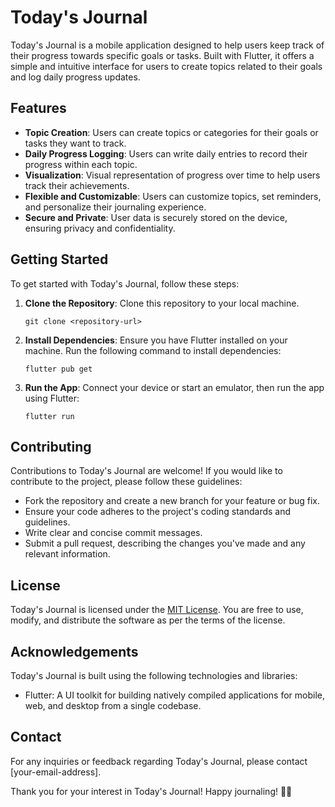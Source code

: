 # Today's Journal

Today's Journal is a mobile application designed to help users keep track of their progress towards specific goals or tasks. Built with Flutter, it offers a simple and intuitive interface for users to create topics related to their goals and log daily progress updates.

## Features

- **Topic Creation**: Users can create topics or categories for their goals or tasks they want to track.
- **Daily Progress Logging**: Users can write daily entries to record their progress within each topic.
- **Visualization**: Visual representation of progress over time to help users track their achievements.
- **Flexible and Customizable**: Users can customize topics, set reminders, and personalize their journaling experience.
- **Secure and Private**: User data is securely stored on the device, ensuring privacy and confidentiality.

## Getting Started

To get started with Today's Journal, follow these steps:

1. **Clone the Repository**: Clone this repository to your local machine.

   ```
   git clone <repository-url>
   ```

2. **Install Dependencies**: Ensure you have Flutter installed on your machine. Run the following command to install dependencies:

   ```
   flutter pub get
   ```

3. **Run the App**: Connect your device or start an emulator, then run the app using Flutter:

   ```
   flutter run
   ```

## Contributing

Contributions to Today's Journal are welcome! If you would like to contribute to the project, please follow these guidelines:

- Fork the repository and create a new branch for your feature or bug fix.
- Ensure your code adheres to the project's coding standards and guidelines.
- Write clear and concise commit messages.
- Submit a pull request, describing the changes you've made and any relevant information.

## License

Today's Journal is licensed under the [MIT License](LICENSE). You are free to use, modify, and distribute the software as per the terms of the license.

## Acknowledgements

Today's Journal is built using the following technologies and libraries:

- Flutter: A UI toolkit for building natively compiled applications for mobile, web, and desktop from a single codebase.

## Contact

For any inquiries or feedback regarding Today's Journal, please contact [your-email-address].

Thank you for your interest in Today's Journal! Happy journaling! 📝✨